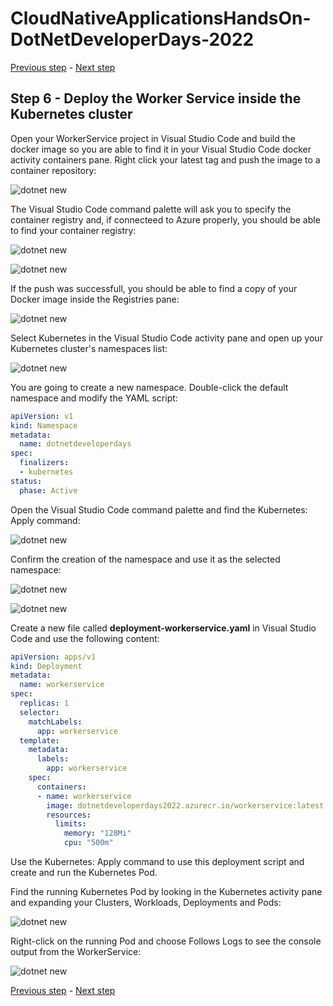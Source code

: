 # CloudNativeApplicationsHandsOn-DotNetDeveloperDays-2022

[Previous step](../step-05/README.md) - [Next step](../step-07/README.md)

## Step 6 - Deploy the Worker Service inside the Kubernetes cluster

Open your WorkerService project in Visual Studio Code and build the docker image so you are able to find it in your Visual Studio Code docker activity containers pane. Right click your latest tag and push the image to a container repository:

![dotnet new](sshot-28.png)

The Visual Studio Code command palette will ask you to specify the container registry and, if connecteed to Azure properly, you should be able to find your container registry:

![dotnet new](sshot-29.png)

![dotnet new](sshot-30.png)

If the push was successfull, you should be able to find a copy of your Docker image inside the Registries pane:

![dotnet new](sshot-31.png)

Select Kubernetes in the Visual Studio Code activity pane and open up your Kubernetes cluster's namespaces list:

![dotnet new](sshot-32.png)

You are going to create a new namespace. Double-click the default namespace and modify the YAML script:

```yaml
apiVersion: v1
kind: Namespace
metadata:
  name: dotnetdeveloperdays
spec:
  finalizers:
  - kubernetes
status:
  phase: Active
```

Open the Visual Studio Code command palette and find the Kubernetes: Apply command:

![dotnet new](sshot-33.png)

Confirm the creation of the namespace and use it as the selected namespace:

![dotnet new](sshot-34.png)

![dotnet new](sshot-35.png)

Create a new file called **deployment-workerservice.yaml** in Visual Studio Code and use the following content:

```yaml
apiVersion: apps/v1
kind: Deployment
metadata:
  name: workerservice
spec:
  replicas: 1
  selector:
    matchLabels:
      app: workerservice
  template:
    metadata:
      labels:
        app: workerservice
    spec:
      containers:
      - name: workerservice
        image: dotnetdeveloperdays2022.azurecr.io/workerservice:latest
        resources:
          limits:
            memory: "128Mi"
            cpu: "500m"
```

Use the Kubernetes: Apply command to use this deployment script and create and run the Kubernetes Pod.

Find the running Kubernetes Pod by looking in the Kubernetes activity pane and expanding your Clusters, Workloads, Deployments and Pods:

![dotnet new](sshot-36.png)

Right-click on the running Pod and choose Follows Logs to see the console output from the WorkerService:

![dotnet new](sshot-37.png)

[Previous step](../step-05/README.md) - [Next step](../step-07/README.md)